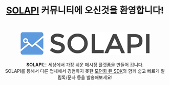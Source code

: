 <h1 align="center"><a href="https://www.solapi.com" target="_blank">SOLAPI</a> 커뮤니티에 오신것을 환영합니다!</h1>
<br/>
<p align="center">
  <img src="https://raw.githubusercontent.com/solapi/.github/main/assets/main-logo.png" alt="solapi logo">
  <br/><br/>
  <b>SOLAPI</b>는 세상에서 가장 쉬운 메시징 플랫폼을 만들어 갑니다.
  <br/>
  SOLAPI를 통해서 다른 업체에서 경험하지 못한 <a href="https://developers.solapi.com/intro" target="_blank">모던화 된 SDK</a>와 함께 쉽고 빠르게 알림톡/문자 등을 발송해보세요!
  <br/><br/>
</p>
